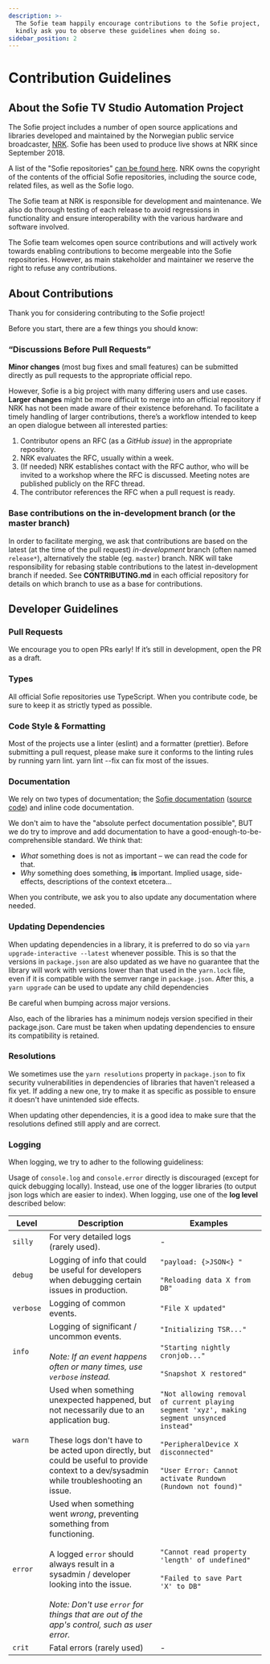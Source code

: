 ```yaml
---
description: >-
  The Sofie team happily encourage contributions to the Sofie project, and
  kindly ask you to observe these guidelines when doing so.
sidebar_position: 2
---
```


# Contribution Guidelines

## About the Sofie TV Studio Automation Project

The Sofie project includes a number of open source applications and libraries developed and maintained by the Norwegian public service broadcaster, [NRK](https://www.nrk.no/about/). Sofie has been used to produce live shows at NRK since September 2018.

A list of the "Sofie repositories" [can be found here](libraries.md). NRK owns the copyright of the contents of the official Sofie repositories, including the source code, related files, as well as the Sofie logo.

The Sofie team at NRK is responsible for development and maintenance. We also do thorough testing of each release to avoid regressions in functionality and ensure interoperability with the various hardware and software involved.

The Sofie team welcomes open source contributions and will actively work towards enabling contributions to become mergeable into the Sofie repositories. However, as main stakeholder and maintainer we reserve the right to refuse any contributions.


## About Contributions

Thank you for considering contributing to the Sofie project!

Before you start, there are a few things you should know:

### “Discussions Before Pull Requests”

**Minor changes** (most bug fixes and small features) can be submitted directly as pull requests to the appropriate official repo.

However, Sofie is a big project with many differing users and use cases. **Larger changes** might be more difficult to merge into an official repository if NRK has not been made aware of their existence beforehand. To facilitate a timely handling of larger contributions, there’s a workflow intended to keep an open dialogue between all interested parties:

1. Contributor opens an RFC (as a _GitHub issue_) in the appropriate repository.
2. NRK evaluates the RFC, usually within a week.
3. (If needed) NRK establishes contact with the RFC author, who will be invited to a workshop where the RFC is discussed. Meeting notes are published publicly on the RFC thread.
4. The contributor references the RFC when a pull request is ready.

### Base contributions on the in-development branch (or the master branch)
In order to facilitate merging, we ask that contributions are based on the latest (at the time of the pull request) _in-development_ branch (often named `release*`), alternatively the stable (eg. `master`) branch. NRK will take responsibility for rebasing stable contributions to the latest in-development branch if needed.
See **CONTRIBUTING.md** in each official repository for details on which branch to use as a base for contributions.

## Developer Guidelines

### Pull Requests

We encourage you to open PRs early! If it’s still in development, open the PR as a draft.

### Types

All official Sofie repositories use TypeScript. When you contribute code, be sure to keep it as strictly typed as possible.

### Code Style & Formatting

Most of the projects use a linter (eslint) and a formatter (prettier). Before submitting a pull request, please make sure it conforms to the linting rules by running yarn lint. yarn lint --fix can fix most of the issues.

### Documentation

We rely on two types of documentation; the [Sofie documentation](https://nrkno.github.io/sofie-core/) ([source code](https://github.com/nrkno/sofie-core/tree/master/packages/documentation)) and inline code documentation.

We don't aim to have the "absolute perfect documentation possible", BUT we do try to improve and add documentation to have a good-enough-to-be-comprehensible standard. We think that:

* _What_ something does is not as important – we can read the code for that.
* _Why_ something does something, **is** important. Implied usage, side-effects, descriptions of the context etcetera...

When you contribute, we ask you to also update any documentation where needed.

### Updating Dependencies​
When updating dependencies in a library, it is preferred to do so via `yarn upgrade-interactive --latest` whenever possible. This is so that the versions in `package.json` are also updated as we have no guarantee that the library will work with versions lower than that used in the `yarn.lock` file, even if it is compatible with the semver range in `package.json`. After this, a `yarn upgrade` can be used to update any child dependencies

Be careful when bumping across major versions.

Also, each of the libraries has a minimum nodejs version specified in their package.json. Care must be taken when updating dependencies to ensure its compatibility is retained.

### Resolutions​

We sometimes use the `yarn resolutions` property in `package.json` to fix security vulnerabilities in dependencies of libraries that haven't released a fix yet. If adding a new one, try to make it as specific as possible to ensure it doesn't have unintended side effects.

When updating other dependencies, it is a good idea to make sure that the resolutions defined still apply and are correct.

### Logging

When logging, we try to adher to the following guideliness:

Usage of `console.log` and `console.error` directly is discouraged (except for quick debugging locally). Instead, use one of the logger libraries (to output json logs which are easier to index).
When logging, use one of the **log level** described below:

| Level   | Description | Examples |
| ------- | ----------- | -- |
| `silly` | For very detailed logs (rarely used). | - |
| `debug` | Logging of info that could be useful for developers when debugging certain issues in production. | `"payload: {>JSON<} "`<br></br>`"Reloading data X from DB"` |
| `verbose` | Logging of common events. | `"File X updated"` |
| `info` | Logging of significant / uncommon events.<br></br>_Note: If an event happens often or many times, use `verbose` instead._ | `"Initializing TSR..."`<br></br>`"Starting nightly cronjob..."`<br></br>`"Snapshot X restored"`  |
| `warn` | Used when something unexpected happened, but not necessarily due to an application bug.<br></br>These logs don't have to be acted upon directly, but could be useful to provide context to a dev/sysadmin while troubleshooting an issue. | `"Not allowing removal of current playing segment 'xyz', making segment unsynced instead"`<br></br>`"PeripheralDevice X disconnected"`<br></br>`"User Error: Cannot activate Rundown (Rundown not found)"` |
| `error` | Used when something went _wrong_, preventing something from functioning.<br></br>A logged `error` should always result in a sysadmin / developer looking into the issue.<br></br>_Note: Don't use `error` for things that are out of the app's control, such as user error._ | `"Cannot read property 'length' of undefined"`<br></br>`"Failed to save Part 'X' to DB"`|
| `crit` | Fatal errors (rarely used) | - |

